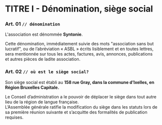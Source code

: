 # TITRE I - Dénomination, siège social

### **Art. 01 `// dénomination`**

L'association est dénommée **Syntonie**. 

Cette dénomination, immédiatement suivie des mots "association sans but lucratif", ou de l’abréviation « ASBL » écrits lisiblement et en toutes lettres, sera mentionnée sur tous les actes, factures, avis, annonces, publications et autres pièces de ladite association.

### **Art. 02 `// où est le siège social?`**

Son siège social est établi au **158 rue Gray, dans la commune d’Ixelles, en Région Bruxelles Capitale.** 

Le Conseil d’administration a le pouvoir de déplacer le siège dans tout autre lieu de la région de langue française.  
L’Assemblée générale ratifie la modification du siège dans les statuts lors de sa première réunion suivante et s’acquitte des formalités de publication requises.

